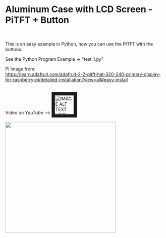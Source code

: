 
<h1>Aluminum Case with LCD Screen -  PiTFT + Button</h1>
</br>

This is an easy example in Python, how you can use the PiTFT with the buttons.
</br>
<p>See the Python Program Example -> "test_1.py"</p>


Pi Image from: </br>
https://learn.adafruit.com/adafruit-2-2-pitft-hat-320-240-primary-display-for-raspberry-pi/detailed-installation?view=all#easy-install
</br></br>


Video on YouTube --> <a href="https://youtu.be/RM2sC1GFHVA" target="_blank">
 <img src="https://user-images.githubusercontent.com/36192933/50377674-d0e70800-0621-11e9-9848-b41b02b2e1ac.png" alt="IMAGE ALT TEXT HERE" width="60" border="10" />
</a>
</br>

<img src="https://user-images.githubusercontent.com/36192933/55508676-a3671d00-565a-11e9-9c91-847e163795f5.png" width="350">
